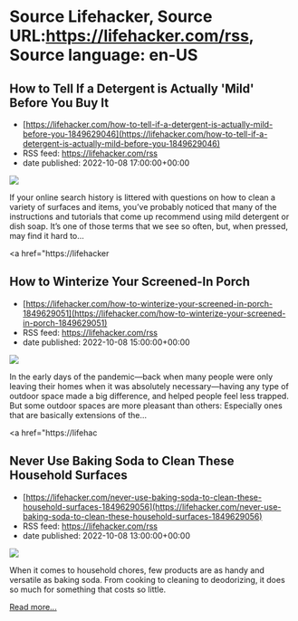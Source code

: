 # Source Lifehacker, Source URL:https://lifehacker.com/rss, Source language: en-US

## How to Tell If a Detergent is Actually 'Mild' Before You Buy It
 - [https://lifehacker.com/how-to-tell-if-a-detergent-is-actually-mild-before-you-1849629046](https://lifehacker.com/how-to-tell-if-a-detergent-is-actually-mild-before-you-1849629046)
 - RSS feed: https://lifehacker.com/rss
 - date published: 2022-10-08 17:00:00+00:00

<img src="https://i.kinja-img.com/gawker-media/image/upload/s--bhRWmEn0--/c_fit,fl_progressive,q_80,w_636/d8acfc5c187596f6226a4f778223dca1.jpg" /><p>If your online search history is littered with questions on how to clean a variety of surfaces and items, you’ve probably noticed that many of the instructions and tutorials that come up recommend using mild detergent or dish soap. It’s one of those terms that we see so often, but, when pressed, may find it hard to…</p><p><a href="https://lifehacker

## How to Winterize Your Screened-In Porch
 - [https://lifehacker.com/how-to-winterize-your-screened-in-porch-1849629051](https://lifehacker.com/how-to-winterize-your-screened-in-porch-1849629051)
 - RSS feed: https://lifehacker.com/rss
 - date published: 2022-10-08 15:00:00+00:00

<img src="https://i.kinja-img.com/gawker-media/image/upload/s--RtIqJ2n8--/c_fit,fl_progressive,q_80,w_636/df18245ead00e5d1b00e0a455dd463bd.jpg" /><p>In the early days of the pandemic—back when many people were only leaving their homes when it was absolutely necessary—having any type of outdoor space made a big difference, and helped people feel less trapped. But some outdoor spaces are more pleasant than others: Especially ones that are basically extensions of the…</p><p><a href="https://lifehac

## Never Use Baking Soda to Clean These Household Surfaces
 - [https://lifehacker.com/never-use-baking-soda-to-clean-these-household-surfaces-1849629056](https://lifehacker.com/never-use-baking-soda-to-clean-these-household-surfaces-1849629056)
 - RSS feed: https://lifehacker.com/rss
 - date published: 2022-10-08 13:00:00+00:00

<img src="https://i.kinja-img.com/gawker-media/image/upload/s--IN1nhjmf--/c_fit,fl_progressive,q_80,w_636/3f839bd1efcd742b662eb83b10982713.jpg" /><p>When it comes to household chores, few products are as handy and versatile as baking soda. From cooking to cleaning to deodorizing, it does so much for something that costs so little.</p><p><a href="https://lifehacker.com/never-use-baking-soda-to-clean-these-household-surfaces-1849629056">Read more...</a></p>
